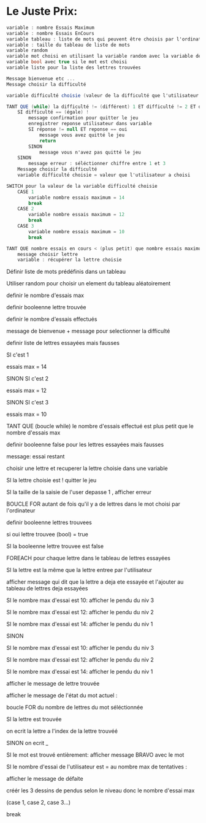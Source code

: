 # Le Juste Prix:

```csharp
variable : nombre Essais Maximum
variable : nombre Essais EnCours
variable tableau : liste de mots qui peuvent être choisis par l'ordinateur
variable : taille du tableau de liste de mots
variable random
variable mot choisi en utilisant la variable random avec la variable de la taille du tableau
variable bool avec true si le mot est choisi
variable liste pour la liste des lettres trouvées

Message bienvenue etc ...
Message choisir la difficulté

variable difficulté choisie (valeur de la difficulté que l'utilisateur a choisi)

TANT QUE (while) la difficulté != (différent) 1 ET difficulté != 2 ET difficulté != 3
    SI difficulté == (égale) !
        message confirmation pour quitter le jeu
        enregistrer reponse utilisateur dans variable
        SI réponse != null ET reponse == oui
            message vous avez quitté le jeu
            return
        SINON
            message vous n'avez pas quitté le jeu
    SINON
        message erreur : séléctionner chiffre entre 1 et 3
    Message choisir la difficulté
    variable difficulté choisie = valeur que l'utilisateur a choisi

SWITCH pour la valeur de la variable difficulté choisie
    CASE 1
        variable nombre essais maximum = 14
        break
    CASE 2
        variable nombre essais maximum = 12
        break
    CASE 3
        variable nombre essais maximum = 10
        break

TANT QUE nombre essais en cours < (plus petit) que nombre essais maximum
    message choisir lettre
    variable : récupérer la lettre choisie
```



Définir liste de mots prédéfinis dans un tableau

Utiliser random pour choisir un element du tableau aléatoirement

definir le nombre d'essais max

definir booleenne lettre trouvée 

definir le nombre d'essais effectués

message de bienvenue + message pour selectionner la difficulté

definir liste de lettres essayées mais fausses

SI c'est 1

essais max = 14

SINON SI c'est 2

essais max = 12

SINON SI c'est 3

essais max = 10

TANT QUE (boucle while) le nombre d'essais effectué est plus petit que le nombre d'essais max

definir booleenne false pour les lettres essayées mais fausses

message: essai restant

choisir une lettre et recuperer la lettre choisie dans une variable

SI la lettre choisie est ! quitter le jeu

SI la taille de la saisie de l'user depasse 1 , afficher erreur

BOUCLE FOR autant de fois qu'il y a de lettres dans le mot choisi par l'ordinateur 

definir booleenne lettres trouvees

si oui lettre trouvee (bool) = true



SI la booleenne lettre trouvee est false

FOREACH pour chaque lettre dans le tableau de lettres essayées 

SI la lettre est la même que la lettre entree par l'utilisateur

afficher message qui dit que la lettre a deja ete essayée et l'ajouter au tableau de lettres deja essayées

SI le nombre max d'essai est 10: afficher le pendu du niv 3

SI le nombre max d'essai est 12: afficher le pendu du niv 2

SI le nombre max d'essai est 14: afficher le pendu du niv 1

SINON 

SI le nombre max d'essai est 10: afficher le pendu du niv 3

SI le nombre max d'essai est 12: afficher le pendu du niv 2

SI le nombre max d'essai est 14: afficher le pendu du niv 1

afficher le message de lettre trouvée


afficher le message de l'état du mot actuel :

boucle FOR du nombre de lettres du mot séléctionnée

SI la lettre est trouvée

on ecrit la lettre a l'index de la lettre trouvéé

SINON on ecrit _


SI le mot est trouvé entièrement: afficher message BRAVO avec le mot



SI le nombre d'essai de l'utilisateur est = au nombre max de tentatives :

afficher le message de défaite



créér les 3 dessins de pendus selon le niveau donc le nombre d'essai max

(case 1, case 2, case 3...)

break